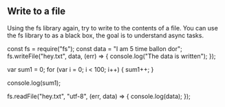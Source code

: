 ## Write to a file
Using the fs library again, try to write to the contents of a file.
You can use the fs library to as a black box, the goal is to understand async tasks.

const fs = require("fs");
const data = "I am 5 time ballon dor";
fs.writeFile("hey.txt", data, (err) => {
  console.log("The data is written");
});

var sum1 = 0;
for (var i = 0; i < 100; i++) {
  sum1++;
}

console.log(sum1);

fs.readFile("hey.txt", "utf-8", (err, data) => {
  console.log(data);
});
